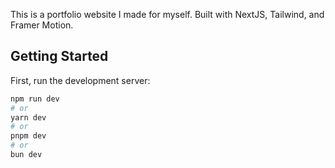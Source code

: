 This is a portfolio website I made for myself. Built with NextJS, Tailwind, and Framer Motion.

## Getting Started

First, run the development server:

```bash
npm run dev
# or
yarn dev
# or
pnpm dev
# or
bun dev
```
